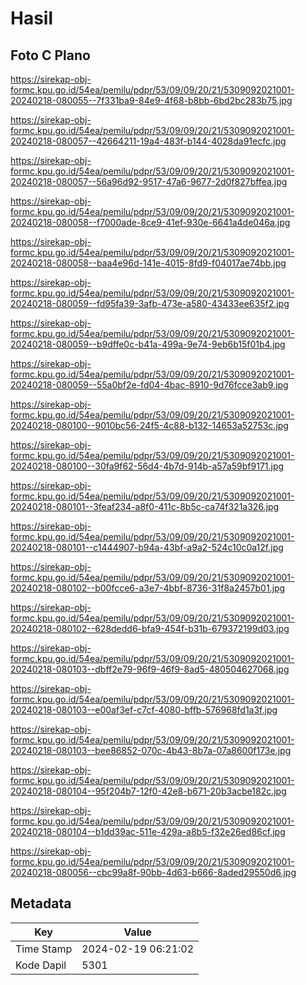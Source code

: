 # Hasil

## Foto C Plano

https://sirekap-obj-formc.kpu.go.id/54ea/pemilu/pdpr/53/09/09/20/21/5309092021001-20240218-080055--7f331ba9-84e9-4f68-b8bb-6bd2bc283b75.jpg

https://sirekap-obj-formc.kpu.go.id/54ea/pemilu/pdpr/53/09/09/20/21/5309092021001-20240218-080057--42664211-19a4-483f-b144-4028da91ecfc.jpg

https://sirekap-obj-formc.kpu.go.id/54ea/pemilu/pdpr/53/09/09/20/21/5309092021001-20240218-080057--56a96d92-9517-47a6-9677-2d0f827bffea.jpg

https://sirekap-obj-formc.kpu.go.id/54ea/pemilu/pdpr/53/09/09/20/21/5309092021001-20240218-080058--f7000ade-8ce9-41ef-930e-6641a4de046a.jpg

https://sirekap-obj-formc.kpu.go.id/54ea/pemilu/pdpr/53/09/09/20/21/5309092021001-20240218-080058--baa4e96d-141e-4015-8fd9-f04017ae74bb.jpg

https://sirekap-obj-formc.kpu.go.id/54ea/pemilu/pdpr/53/09/09/20/21/5309092021001-20240218-080059--fd95fa39-3afb-473e-a580-43433ee635f2.jpg

https://sirekap-obj-formc.kpu.go.id/54ea/pemilu/pdpr/53/09/09/20/21/5309092021001-20240218-080059--b9dffe0c-b41a-499a-9e74-9eb6b15f01b4.jpg

https://sirekap-obj-formc.kpu.go.id/54ea/pemilu/pdpr/53/09/09/20/21/5309092021001-20240218-080059--55a0bf2e-fd04-4bac-8910-9d76fcce3ab9.jpg

https://sirekap-obj-formc.kpu.go.id/54ea/pemilu/pdpr/53/09/09/20/21/5309092021001-20240218-080100--9010bc56-24f5-4c88-b132-14653a52753c.jpg

https://sirekap-obj-formc.kpu.go.id/54ea/pemilu/pdpr/53/09/09/20/21/5309092021001-20240218-080100--30fa9f62-56d4-4b7d-914b-a57a59bf9171.jpg

https://sirekap-obj-formc.kpu.go.id/54ea/pemilu/pdpr/53/09/09/20/21/5309092021001-20240218-080101--3feaf234-a8f0-411c-8b5c-ca74f321a326.jpg

https://sirekap-obj-formc.kpu.go.id/54ea/pemilu/pdpr/53/09/09/20/21/5309092021001-20240218-080101--c1444907-b94a-43bf-a9a2-524c10c0a12f.jpg

https://sirekap-obj-formc.kpu.go.id/54ea/pemilu/pdpr/53/09/09/20/21/5309092021001-20240218-080102--b00fcce6-a3e7-4bbf-8736-31f8a2457b01.jpg

https://sirekap-obj-formc.kpu.go.id/54ea/pemilu/pdpr/53/09/09/20/21/5309092021001-20240218-080102--628dedd6-bfa9-454f-b31b-679372199d03.jpg

https://sirekap-obj-formc.kpu.go.id/54ea/pemilu/pdpr/53/09/09/20/21/5309092021001-20240218-080103--dbff2e79-96f9-46f9-8ad5-480504627068.jpg

https://sirekap-obj-formc.kpu.go.id/54ea/pemilu/pdpr/53/09/09/20/21/5309092021001-20240218-080103--e00af3ef-c7cf-4080-bffb-576968fd1a3f.jpg

https://sirekap-obj-formc.kpu.go.id/54ea/pemilu/pdpr/53/09/09/20/21/5309092021001-20240218-080103--bee86852-070c-4b43-8b7a-07a8600f173e.jpg

https://sirekap-obj-formc.kpu.go.id/54ea/pemilu/pdpr/53/09/09/20/21/5309092021001-20240218-080104--95f204b7-12f0-42e8-b671-20b3acbe182c.jpg

https://sirekap-obj-formc.kpu.go.id/54ea/pemilu/pdpr/53/09/09/20/21/5309092021001-20240218-080104--b1dd39ac-511e-429a-a8b5-f32e26ed86cf.jpg

https://sirekap-obj-formc.kpu.go.id/54ea/pemilu/pdpr/53/09/09/20/21/5309092021001-20240218-080056--cbc99a8f-90bb-4d63-b666-8aded29550d6.jpg


## Metadata

| Key        | Value               |
| ---------- | ------------------- |
| Time Stamp | 2024-02-19 06:21:02 |
| Kode Dapil | 5301                |



